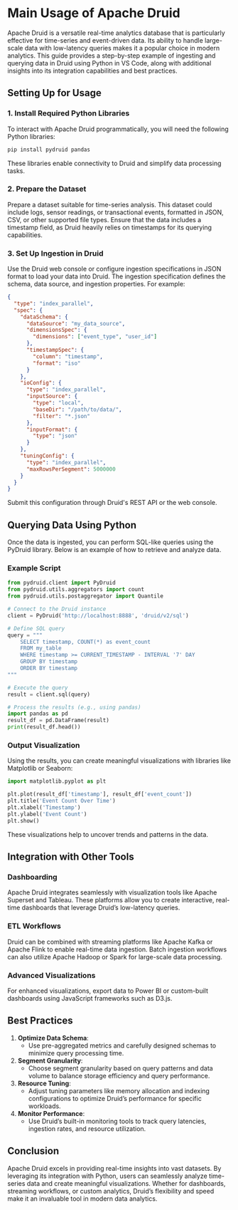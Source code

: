# Main Usage of Apache Druid

Apache Druid is a versatile real-time analytics database that is particularly effective for time-series and event-driven data. Its ability to handle large-scale data with low-latency queries makes it a popular choice in modern analytics. This guide provides a step-by-step example of ingesting and querying data in Druid using Python in VS Code, along with additional insights into its integration capabilities and best practices.

## Setting Up for Usage

### 1. Install Required Python Libraries
To interact with Apache Druid programmatically, you will need the following Python libraries:

```bash
pip install pydruid pandas
```

These libraries enable connectivity to Druid and simplify data processing tasks.

### 2. Prepare the Dataset
Prepare a dataset suitable for time-series analysis. This dataset could include logs, sensor readings, or transactional events, formatted in JSON, CSV, or other supported file types. Ensure that the data includes a timestamp field, as Druid heavily relies on timestamps for its querying capabilities.

### 3. Set Up Ingestion in Druid
Use the Druid web console or configure ingestion specifications in JSON format to load your data into Druid. The ingestion specification defines the schema, data source, and ingestion properties. For example:

```json
{
  "type": "index_parallel",
  "spec": {
    "dataSchema": {
      "dataSource": "my_data_source",
      "dimensionsSpec": {
        "dimensions": ["event_type", "user_id"]
      },
      "timestampSpec": {
        "column": "timestamp",
        "format": "iso"
      }
    },
    "ioConfig": {
      "type": "index_parallel",
      "inputSource": {
        "type": "local",
        "baseDir": "/path/to/data/",
        "filter": "*.json"
      },
      "inputFormat": {
        "type": "json"
      }
    },
    "tuningConfig": {
      "type": "index_parallel",
      "maxRowsPerSegment": 5000000
    }
  }
}
```

Submit this configuration through Druid's REST API or the web console.

## Querying Data Using Python
Once the data is ingested, you can perform SQL-like queries using the PyDruid library. Below is an example of how to retrieve and analyze data.

### Example Script

```python
from pydruid.client import PyDruid
from pydruid.utils.aggregators import count
from pydruid.utils.postaggregator import Quantile

# Connect to the Druid instance
client = PyDruid('http://localhost:8888', 'druid/v2/sql')

# Define SQL query
query = """
    SELECT timestamp, COUNT(*) as event_count
    FROM my_table
    WHERE timestamp >= CURRENT_TIMESTAMP - INTERVAL '7' DAY
    GROUP BY timestamp
    ORDER BY timestamp
"""

# Execute the query
result = client.sql(query)

# Process the results (e.g., using pandas)
import pandas as pd
result_df = pd.DataFrame(result)
print(result_df.head())
```

### Output Visualization
Using the results, you can create meaningful visualizations with libraries like Matplotlib or Seaborn:

```python
import matplotlib.pyplot as plt

plt.plot(result_df['timestamp'], result_df['event_count'])
plt.title('Event Count Over Time')
plt.xlabel('Timestamp')
plt.ylabel('Event Count')
plt.show()
```

These visualizations help to uncover trends and patterns in the data.

## Integration with Other Tools

### Dashboarding
Apache Druid integrates seamlessly with visualization tools like Apache Superset and Tableau. These platforms allow you to create interactive, real-time dashboards that leverage Druid’s low-latency queries.

### ETL Workflows
Druid can be combined with streaming platforms like Apache Kafka or Apache Flink to enable real-time data ingestion. Batch ingestion workflows can also utilize Apache Hadoop or Spark for large-scale data processing.

### Advanced Visualizations
For enhanced visualizations, export data to Power BI or custom-built dashboards using JavaScript frameworks such as D3.js.

## Best Practices

1. **Optimize Data Schema**:
   - Use pre-aggregated metrics and carefully designed schemas to minimize query processing time.
2. **Segment Granularity**:
   - Choose segment granularity based on query patterns and data volume to balance storage efficiency and query performance.
3. **Resource Tuning**:
   - Adjust tuning parameters like memory allocation and indexing configurations to optimize Druid’s performance for specific workloads.
4. **Monitor Performance**:
   - Use Druid’s built-in monitoring tools to track query latencies, ingestion rates, and resource utilization.

## Conclusion
Apache Druid excels in providing real-time insights into vast datasets. By leveraging its integration with Python, users can seamlessly analyze time-series data and create meaningful visualizations. Whether for dashboards, streaming workflows, or custom analytics, Druid’s flexibility and speed make it an invaluable tool in modern data analytics.

